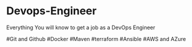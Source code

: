# Devops-Engineer
Everything You will know to get a job as a DevOps Engineer 

#Git and Github
#Docker
#Maven
#terraform
#Ansible
#AWS and AZure
